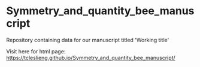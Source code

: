 # Symmetry_and_quantity_bee_manuscript
 Repository containing data for our manuscript titled 'Working title'

Visit here for html page: https://tcleslieng.github.io/Symmetry_and_quantity_bee_manuscript/
